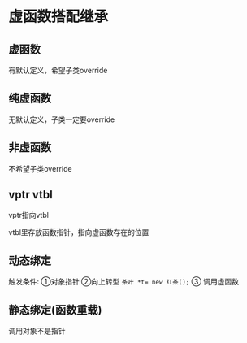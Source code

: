 # 虚函数搭配继承

## 虚函数

有默认定义，希望子类override

## 纯虚函数

无默认定义，子类一定要override

## 非虚函数

不希望子类override

## vptr vtbl

vptr指向vtbl

vtbl里存放函数指针，指向虚函数存在的位置

## 动态绑定

触发条件: ①对象指针 ②向上转型 `茶叶 *t= new 红茶();` ③ 调用虚函数

## 静态绑定(函数重载)

调用对象不是指针